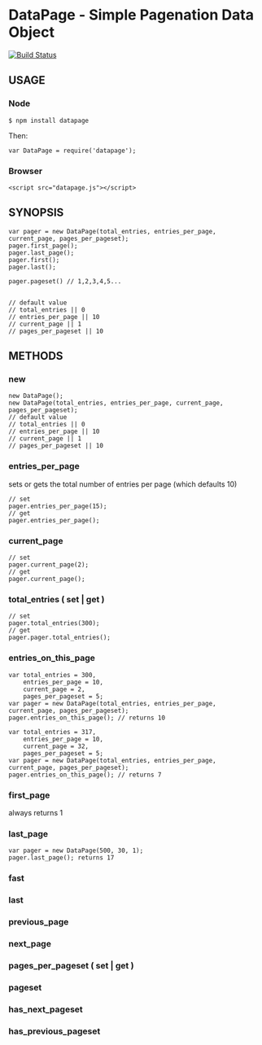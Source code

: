 DataPage - Simple Pagenation Data Object 
==================================================

[![Build Status](https://travis-ci.org/trapple/datapagejs.svg?branch=master)](https://travis-ci.org/trapple/datapagejs)

USAGE
--------------------------------------

### Node

```
$ npm install datapage
```

Then:

```
var DataPage = require('datapage');
```

### Browser

```
<script src="datapage.js"></script>
```


SYNOPSIS
--------------------------------------

```
var pager = new DataPage(total_entries, entries_per_page, current_page, pages_per_pageset);
pager.first_page();
pager.last_page();
pager.first();
pager.last();

pager.pageset() // 1,2,3,4,5...


// default value
// total_entries || 0
// entries_per_page || 10
// current_page || 1
// pages_per_pageset || 10

```

METHODS
--------------------------------------
### new

```
new DataPage();
new DataPage(total_entries, entries_per_page, current_page, pages_per_pageset);
// default value
// total_entries || 0
// entries_per_page || 10
// current_page || 1
// pages_per_pageset || 10

```

### entries_per_page
sets or gets the total number of entries per page (which defaults 10)

```
// set
pager.entries_per_page(15);
// get
pager.entries_per_page();
```

### current_page
```
// set
pager.current_page(2);
// get
pager.current_page();
```

### total_entries ( set | get )

```
// set
pager.total_entries(300);
// get
pager.pager.total_entries();
```

### entries_on_this_page

```
var total_entries = 300,
	entries_per_page = 10,
	current_page = 2,
	pages_per_pageset = 5;
var pager = new DataPage(total_entries, entries_per_page, current_page, pages_per_pageset);
pager.entries_on_this_page(); // returns 10
```

```
var total_entries = 317,
	entries_per_page = 10,
	current_page = 32,
	pages_per_pageset = 5;
var pager = new DataPage(total_entries, entries_per_page, current_page, pages_per_pageset);
pager.entries_on_this_page(); // returns 7
```

### first_page

always returns 1

### last_page

```
var pager = new DataPage(500, 30, 1); 
pager.last_page(); returns 17
```

### fast

### last

### previous_page

### next_page

### pages_per_pageset ( set | get )

### pageset

### has_next_pageset

### has_previous_pageset

